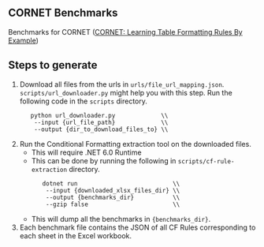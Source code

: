 ## CORNET Benchmarks
Benchmarks for CORNET ([CORNET: Learning Table Formatting Rules By Example](https://arxiv.org/abs/2208.06032))

## Steps to generate
1. Download all files from the urls in `urls/file_url_mapping.json`. `scripts/url_downloader.py` might help you with this step. Run the following code in the `scripts` directory.
    ```
       python url_downloader.py             \\
        --input {url_file_path}             \\
        --output {dir_to_download_files_to} \\
    ```
2. Run the Conditional Formatting extraction tool on the downloaded files.
    - This will require .NET 6.0 Runtime
    - This can be done by running the following in `scripts/cf-rule-extraction` directory.
        ```
           dotnet run                           \\
            --input {downloaded_xlsx_files_dir} \\
            --output {benchmarks_dir}           \\
            --gzip false                        \\
        ```
    - This will dump all the benchmarks in `{benchmarks_dir}`.
3. Each benchmark file contains the JSON of all CF Rules corresponding to each sheet in the Excel workbook.